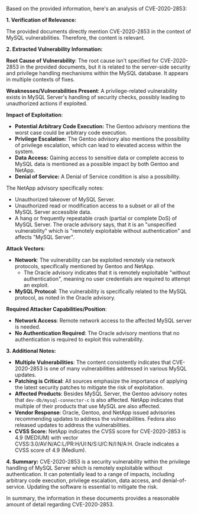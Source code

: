 Based on the provided information, here's an analysis of CVE-2020-2853:

**1. Verification of Relevance:**

The provided documents directly mention CVE-2020-2853 in the context of MySQL vulnerabilities. Therefore, the content is relevant.

**2. Extracted Vulnerability Information:**

**Root Cause of Vulnerability**: The root cause isn't specified for CVE-2020-2853 in the provided documents, but it is related to the server-side security and privilege handling mechanisms within the MySQL database. It appears in multiple contexts of fixes.

**Weaknesses/Vulnerabilities Present**: A privilege-related vulnerability exists in MySQL Server's handling of security checks, possibly leading to unauthorized actions if exploited.

**Impact of Exploitation**:
*   **Potential Arbitrary Code Execution:**  The Gentoo advisory mentions the worst case could be arbitrary code execution.
*   **Privilege Escalation:** The Gentoo advisory also mentions the possibility of privilege escalation, which can lead to elevated access within the system.
*   **Data Access:** Gaining access to sensitive data or complete access to MySQL data is mentioned as a possible impact by both Gentoo and NetApp.
*   **Denial of Service:** A Denial of Service condition is also a possibility.

The NetApp advisory specifically notes:
   *   Unauthorized takeover of MySQL Server.
   *   Unauthorized read or modification access to a subset or all of the MySQL Server accessible data.
   *   A hang or frequently repeatable crash (partial or complete DoS) of MySQL Server.
The oracle advisory says, that it is an "unspecified vulnerability" which is "remotely exploitable without authentication" and affects "MySQL Server".

**Attack Vectors**:
*   **Network**: The vulnerability can be exploited remotely via network protocols, specifically mentioned by Gentoo and NetApp.
    *   The Oracle advisory indicates that it is remotely exploitable "without authentication", meaning no user credentials are required to attempt an exploit.
   *   **MySQL Protocol**: The vulnerability is specifically related to the MySQL protocol, as noted in the Oracle advisory.

**Required Attacker Capabilities/Position**:
*  **Network Access**: Remote network access to the affected MySQL server is needed.
* **No Authentication Required**: The Oracle advisory mentions that no authentication is required to exploit this vulnerability.

**3. Additional Notes:**

*   **Multiple Vulnerabilities**: The content consistently indicates that CVE-2020-2853 is one of many vulnerabilities addressed in various MySQL updates.
*   **Patching is Critical**: All sources emphasize the importance of applying the latest security patches to mitigate the risk of exploitation.
*   **Affected Products**: Besides MySQL Server, the Gentoo advisory notes that `dev-db/mysql-connector-c` is also affected. NetApp indicates that multiple of their products that use MySQL are also affected.
*   **Vendor Response**:  Oracle, Gentoo, and NetApp issued advisories recommending updates to address the vulnerabilities. Fedora also released updates to address the vulnerabilities.
*   **CVSS Score:** NetApp indicates the CVSS score for CVE-2020-2853 is 4.9 (MEDIUM) with vector CVSS:3.0/AV:N/AC:L/PR:H/UI:N/S:U/C:N/I:N/A:H. Oracle indicates a CVSS score of 4.9 (Medium).

**4. Summary:**
CVE-2020-2853 is a security vulnerability within the privilege handling of MySQL Server which is remotely exploitable without authentication. It can potentially lead to a range of impacts, including arbitrary code execution, privilege escalation, data access, and denial-of-service. Updating the software is essential to mitigate the risk.

In summary, the information in these documents provides a reasonable amount of detail regarding CVE-2020-2853.